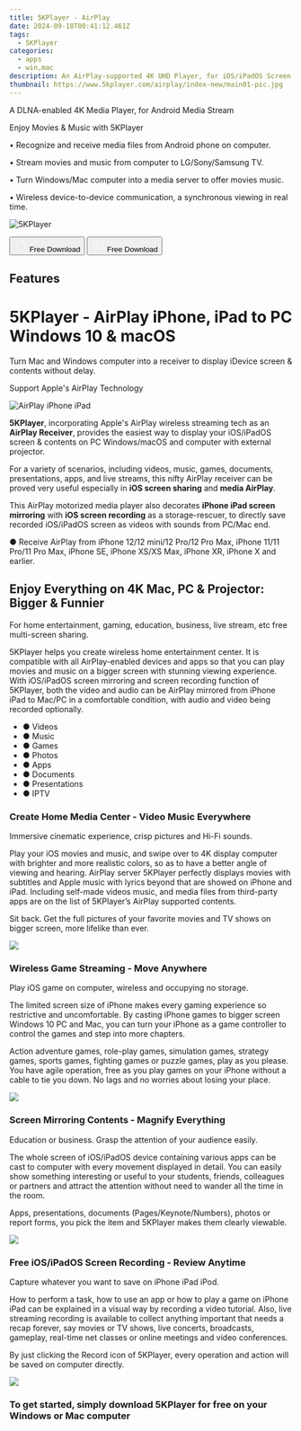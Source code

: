 ```yaml
---
title: 5KPlayer - AirPlay
date: 2024-09-18T00:41:12.461Z
tags: 
  - 5KPlayer
categories: 
  - apps
  - win,mac
description: An AirPlay-supported 4K UHD Player, for iOS/iPadOS Screen Mirroring & Recording
thumbnail: https://www.5kplayer.com/airplay/index-new/main01-pic.jpg
---
```


A DLNA-enabled 4K Media Player, for Android Media Stream

Enjoy Movies & Music with 5KPlayer

• Recognize and receive media files from Android phone on computer.

• Stream movies and music from computer to LG/Sony/Samsung TV.

• Turn Windows/Mac computer into a media server to offer movies music.

• Wireless device-to-device communication, a synchronous viewing in real time.

![5KPlayer](https://www.5kplayer.com/img/div03-logo-eighteen.png)

<div class="mx-auto flex items-center justify-center space-x-4">
  <button 
  onclick="javascript:window.open('https://www.5kplayer.com/download/5kplayer-setup.dmg', '_blank');void(0);"
  class="flex flex-row font-bold rounded-lg text-lg w-48 h-16 bg-[#FF8014] text-[#ffffff] items-center justify-center p-2">
    <svg width="24px" height="24px" viewBox="0 0 24 24" xmlns="http://www.w3.org/2000/svg" color="#ffffff" fill="none" stroke="currentColor" stroke-width="3" stroke-linecap="round" stroke-linejoin="round"><path d="M16 2C16.3632 4.17921 14.0879 5.83084 12.8158 6.57142C12.4406 6.78988 12.0172 6.5117 12.0819 6.08234C12.2993 4.63878 13.0941 2.00008 16 2Z" stroke="#f8f7f7" stroke-width="1.5"></path><path d="M9 6.5C9.89676 6.5 10.6905 6.69941 11.2945 6.92013C12.0563 7.19855 12.9437 7.19854 13.7055 6.92012C14.3094 6.6994 15.1032 6.5 15.9999 6.5C17.0852 6.5 18.4649 7.08889 19.4999 8.26666C16 11 17 15.5 20.269 16.6916C19.2253 19.5592 17.2413 21.5 15.4999 21.5C13.9999 21.5 14 20.8 12.5 20.8C11 20.8 11 21.5 9.5 21.5C7 21.5 4 17.5 4 12.5C4 8.5 7 6.5 9 6.5Z" stroke="#f8f7f7" stroke-width="1.5"></path></svg>    
    <span class="font-medium mx-auto">Free Download</span>  
  </button>
  <button 
  onclick="javascript:window.open('https://www.5kplayer.com/download/5kplayer-setup.exe', '_blank');void(0);"
  class="flex flex-row font-bold rounded-lg text-lg w-48 h-16 bg-[#FF8014] text-[#ffffff] items-center justify-center p-2">
    <svg width="24px" height="24px" viewBox="0 0 24 24" xmlns="http://www.w3.org/2000/svg" color="#ffffff" fill="none" stroke="currentColor" stroke-width="3" stroke-linecap="round" stroke-linejoin="round"><path d="M4 16.9865V7.01353C4 6.71792 4.21531 6.46636 4.50737 6.42072L19.3074 4.10822C19.6713 4.05137 20 4.33273 20 4.70103V19.299C20 19.6673 19.6713 19.9486 19.3074 19.8918L4.50737 17.5793C4.21531 17.5336 4 17.2821 4 16.9865Z" stroke="#f8f7f7" stroke-width="1.5"></path><path d="M4 12H20" stroke="#f8f7f7" stroke-width="1.5"></path><path d="M10.5 5.5V18.5" stroke="#f8f7f7" stroke-width="1.5"></path></svg>
    <span class="font-medium mx-auto">Free Download</span>  
  </button>
</div>

## Features

# 5KPlayer - AirPlay iPhone, iPad to PC Windows 10 & macOS

Turn Mac and Windows computer into a receiver to display iDevice screen & contents without delay.

Support Apple's AirPlay Technology

![AirPlay iPhone iPad](https://www.5kplayer.com/airplay//../airplay/index-new/main01-pic.jpg)

**5KPlayer**, incorporating Apple's AirPlay wireless streaming tech as an **AirPlay Receiver**, provides the easiest way to display your iOS/iPadOS screen & contents on PC Windows/macOS and computer with external projector.

For a variety of scenarios, including videos, music, games, documents, presentations, apps, and live streams, this nifty AirPlay receiver can be proved very useful especially in **iOS screen sharing** and **media AirPlay**.

This AirPlay motorized media player also decorates **iPhone iPad screen mirroring** with **iOS screen recording** as a storage-rescuer, to directly save recorded iOS/iPadOS screen as videos with sounds from PC/Mac end.

● Receive AirPlay from iPhone 12/12 mini/12 Pro/12 Pro Max, iPhone 11/11 Pro/11 Pro Max, iPhone SE, iPhone XS/XS Max, iPhone XR, iPhone X and earlier.

## Enjoy Everything on 4K Mac, PC & Projector: Bigger & Funnier

For home entertainment, gaming, education, business, live stream, etc free multi-screen sharing.

5KPlayer helps you create wireless home entertainment center. It is compatible with all AirPlay-enabled devices and apps so that you can play movies and music on a bigger screen with stunning viewing experience. With iOS/iPadOS screen mirroring and screen recording function of 5KPlayer, both the video and audio can be AirPlay mirrored from iPhone iPad to Mac/PC in a comfortable condition, with audio and video being recorded optionally.

-   ● Videos
-   ● Music
-   ● Games
-   ● Photos
-   ● Apps
-   ● Documents
-   ● Presentations
-   ● IPTV

### Create Home Media Center - Video Music Everywhere

Immersive cinematic experience, crisp pictures and Hi-Fi sounds.

Play your iOS movies and music, and swipe over to 4K display computer with brighter and more realistic colors, so as to have a better angle of viewing and hearing. AirPlay server 5KPlayer perfectly displays movies with subtitles and Apple music with lyrics beyond that are showed on iPhone and iPad. Including self-made videos music, and media files from third-party apps are on the list of 5KPlayer’s AirPlay supported contents.

Sit back. Get the full pictures of your favorite movies and TV shows on bigger screen, more lifelike than ever.

![](https://www.5kplayer.com/airplay//../airplay/index-new/main03-pic01.png)

### Wireless Game Streaming - Move Anywhere

Play iOS game on computer, wireless and occupying no storage.

The limited screen size of iPhone makes every gaming experience so restrictive and uncomfortable. By casting iPhone games to bigger screen Windows 10 PC and Mac, you can turn your iPhone as a game controller to control the games and step into more chapters.

Action adventure games, role-play games, simulation games, strategy games, sports games, fighting games or puzzle games, play as you please. You have agile operation, free as you play games on your iPhone without a cable to tie you down. No lags and no worries about losing your place.

![](https://www.5kplayer.com/airplay//../airplay/index-new/main03-pic02.png)

### Screen Mirroring Contents - Magnify Everything

Education or business. Grasp the attention of your audience easily.

The whole screen of iOS/iPadOS device containing various apps can be cast to computer with every movement displayed in detail. You can easily show something interesting or useful to your students, friends, colleagues or partners and attract the attention without need to wander all the time in the room.

Apps, presentations, documents (Pages/Keynote/Numbers), photos or report forms, you pick the item and 5KPlayer makes them clearly viewable.

![](https://www.5kplayer.com/airplay//../airplay/index-new/main03-pic03.png)

### Free iOS/iPadOS Screen Recording - Review Anytime

Capture whatever you want to save on iPhone iPad iPod.

How to perform a task, how to use an app or how to play a game on iPhone iPad can be explained in a visual way by recording a video tutorial. Also, live streaming recording is available to collect anything important that needs a recap forever, say movies or TV shows, live concerts, broadcasts, gameplay, real-time net classes or online meetings and video conferences.

By just clicking the Record icon of 5KPlayer, every operation and action will be saved on computer directly.

![](https://www.5kplayer.com/airplay//../airplay/index-new/main03-pic04.png)

### To get started, simply download 5KPlayer for free on your Windows or Mac computer

<ins class="adsbygoogle"
      style="display:block"
      data-ad-client="ca-pub-7571918770474297"
      data-ad-slot="8358498916"
      data-ad-format="auto"
      data-full-width-responsive="true"></ins>



